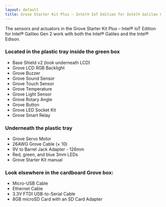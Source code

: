 ```yaml
---
layout: default
title: Grove Starter Kit Plus – Intel® IoT Edition for Intel® Galileo Gen 2
---
```


The sensors and actuators in the Grove Starter Kit Plus – Intel® IoT Edition for Intel® Galileo Gen 2 work with both the Intel® Galileo and the Intel® Edison.

### Located in the plastic tray inside the green box

* Base Shield v2 (look underneath LCD)
* Grove LCD RGB Backlight
* Grove Buzzer
* Grove Sound Sensor
* Grove Touch Sensor
* Grove Temperature
* Grove Light Sensor
* Grove Rotary Angle
* Grove Button
* Grove LED Socket Kit
* Grove Smart Relay

### Underneath the plastic tray

* Grove Servo Motor
* 26AWG Grove Cable (× 10)
* 9V to Barrel Jack Adapter - 126mm
* Red, green, and blue 3mm LEDs
* Grove Starter Kit manual

### Look elsewhere in the cardboard Grove box:

* Micro-USB Cable
* Ethernet Cable
* 3.3V FTDI USB-to-Serial Cable
* 8GB microSD Card with an SD Card Adapter